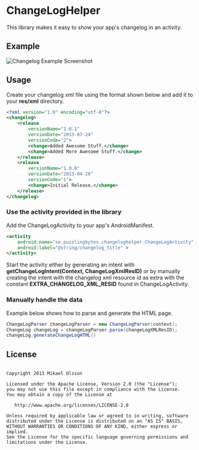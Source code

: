 ChangeLogHelper
===============
This library makes it easy to show your app's changelog in an activity.

Example
------
![Changelog Example Screenshot][1]


Usage
-----
Create your changelog xml file using the format shown below and add it to your **res/xml** directory.

```xml
<?xml version="1.0" encoding="utf-8"?>
<changelog>
    <release
        versionName="1.0.1"
        versionDate="2013-07-24"
        versionCode="2">
        <change>Added Awesome Stuff.</change>
        <change>Added More Awesome Stuff.</change>
    </release>
    <release
        versionName="1.0.0"
        versionDate="2013-04-20"
        versionCode="1">
        <change>Initial Release.</change>
    </release>
</changelog>
```

### Use the activity provided in the library

Add the ChangeLogActivity to your app's AndroidManifest.

```xml
<activity
    android:name="se.puzzlingbytes.changeloghelper.ChangeLogActivity"
    android:label="@string/changelog_title" >
</activity>
```
Start the activity either by generating an intent with **getChangeLogIntent(Context, ChangeLogXmlResID)** or by manually creating the intent with the changelog xml resource id as extra with the constant **EXTRA_CHANGELOG_XML_RESID** found in ChangeLogActivity.

### Manually handle the data

Example below shows how to parse and generate the HTML page.

```java
ChangeLogParser changeLogParser = new ChangeLogParser(context);
ChangeLog changeLog = changeLogParser.parse(changeLogXMLResID);
changeLog.generateChangeLogHTML()
```

License
-------
<pre><code>
Copyright 2013 Mikael Olsson

Licensed under the Apache License, Version 2.0 (the "License");
you may not use this file except in compliance with the License.
You may obtain a copy of the License at

   http://www.apache.org/licenses/LICENSE-2.0

Unless required by applicable law or agreed to in writing, software
distributed under the License is distributed on an "AS IS" BASIS,
WITHOUT WARRANTIES OR CONDITIONS OF ANY KIND, either express or implied.
See the License for the specific language governing permissions and
limitations under the License.
</code></pre>

[1]: https://raw.github.com/exoit/ChangeLogHelper/master/sample/changelog.png
